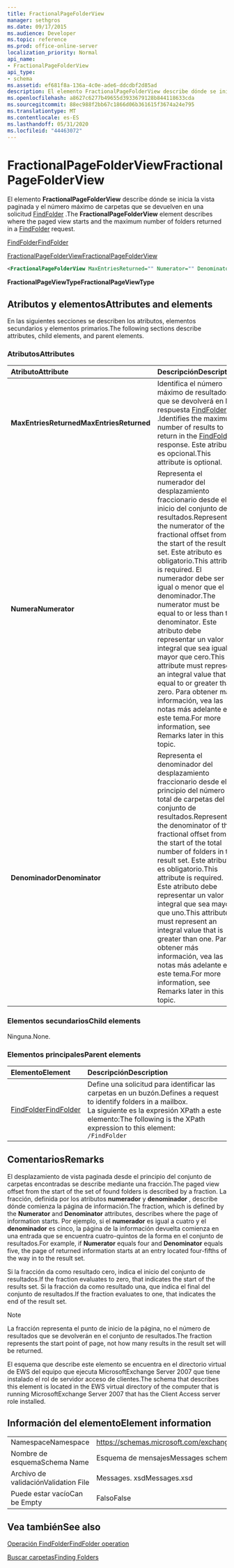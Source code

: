 ```yaml
---
title: FractionalPageFolderView
manager: sethgros
ms.date: 09/17/2015
ms.audience: Developer
ms.topic: reference
ms.prod: office-online-server
localization_priority: Normal
api_name:
- FractionalPageFolderView
api_type:
- schema
ms.assetid: ef681f8a-136a-4c0e-ade6-ddcdbf2d85ad
description: El elemento FractionalPageFolderView describe dónde se inicia la vista paginada y el número máximo de carpetas que se devuelven en una solicitud FindFolder.
ms.openlocfilehash: a8627c6277b49655d3933679128b844118633cda
ms.sourcegitcommit: 88ec988f2bb67c1866d06b361615f3674a24e795
ms.translationtype: MT
ms.contentlocale: es-ES
ms.lasthandoff: 05/31/2020
ms.locfileid: "44463072"
---
```

# <a name="fractionalpagefolderview"></a><span data-ttu-id="8e1cc-103">FractionalPageFolderView</span><span class="sxs-lookup"><span data-stu-id="8e1cc-103">FractionalPageFolderView</span></span>

<span data-ttu-id="8e1cc-104">El elemento **FractionalPageFolderView** describe dónde se inicia la vista paginada y el número máximo de carpetas que se devuelven en una solicitud [FindFolder](findfolder.md) .</span><span class="sxs-lookup"><span data-stu-id="8e1cc-104">The **FractionalPageFolderView** element describes where the paged view starts and the maximum number of folders returned in a [FindFolder](findfolder.md) request.</span></span> 
  
[<span data-ttu-id="8e1cc-105">FindFolder</span><span class="sxs-lookup"><span data-stu-id="8e1cc-105">FindFolder</span></span>](findfolder.md)
  
[<span data-ttu-id="8e1cc-106">FractionalPageFolderView</span><span class="sxs-lookup"><span data-stu-id="8e1cc-106">FractionalPageFolderView</span></span>](fractionalpagefolderview.md)
  
```xml
<FractionalPageFolderView MaxEntriesReturned="" Numerator="" Denominator=""/>
```

 <span data-ttu-id="8e1cc-107">**FractionalPageViewType**</span><span class="sxs-lookup"><span data-stu-id="8e1cc-107">**FractionalPageViewType**</span></span>
## <a name="attributes-and-elements"></a><span data-ttu-id="8e1cc-108">Atributos y elementos</span><span class="sxs-lookup"><span data-stu-id="8e1cc-108">Attributes and elements</span></span>

<span data-ttu-id="8e1cc-109">En las siguientes secciones se describen los atributos, elementos secundarios y elementos primarios.</span><span class="sxs-lookup"><span data-stu-id="8e1cc-109">The following sections describe attributes, child elements, and parent elements.</span></span>
  
### <a name="attributes"></a><span data-ttu-id="8e1cc-110">Atributos</span><span class="sxs-lookup"><span data-stu-id="8e1cc-110">Attributes</span></span>

|<span data-ttu-id="8e1cc-111">**Atributo**</span><span class="sxs-lookup"><span data-stu-id="8e1cc-111">**Attribute**</span></span>|<span data-ttu-id="8e1cc-112">**Descripción**</span><span class="sxs-lookup"><span data-stu-id="8e1cc-112">**Description**</span></span>|
|:-----|:-----|
|<span data-ttu-id="8e1cc-113">**MaxEntriesReturned**</span><span class="sxs-lookup"><span data-stu-id="8e1cc-113">**MaxEntriesReturned**</span></span> <br/> |<span data-ttu-id="8e1cc-114">Identifica el número máximo de resultados que se devolverá en la respuesta [FindFolder](findfolder.md) .</span><span class="sxs-lookup"><span data-stu-id="8e1cc-114">Identifies the maximum number of results to return in the [FindFolder](findfolder.md) response.</span></span> <span data-ttu-id="8e1cc-115">Este atributo es opcional.</span><span class="sxs-lookup"><span data-stu-id="8e1cc-115">This attribute is optional.</span></span>  <br/> |
|<span data-ttu-id="8e1cc-116">**Numera**</span><span class="sxs-lookup"><span data-stu-id="8e1cc-116">**Numerator**</span></span> <br/> |<span data-ttu-id="8e1cc-117">Representa el numerador del desplazamiento fraccionario desde el inicio del conjunto de resultados.</span><span class="sxs-lookup"><span data-stu-id="8e1cc-117">Represents the numerator of the fractional offset from the start of the result set.</span></span> <span data-ttu-id="8e1cc-118">Este atributo es obligatorio.</span><span class="sxs-lookup"><span data-stu-id="8e1cc-118">This attribute is required.</span></span> <span data-ttu-id="8e1cc-119">El numerador debe ser igual o menor que el denominador.</span><span class="sxs-lookup"><span data-stu-id="8e1cc-119">The numerator must be equal to or less than the denominator.</span></span> <span data-ttu-id="8e1cc-120">Este atributo debe representar un valor integral que sea igual o mayor que cero.</span><span class="sxs-lookup"><span data-stu-id="8e1cc-120">This attribute must represent an integral value that is equal to or greater than zero.</span></span> <span data-ttu-id="8e1cc-121">Para obtener más información, vea las notas más adelante en este tema.</span><span class="sxs-lookup"><span data-stu-id="8e1cc-121">For more information, see Remarks later in this topic.</span></span>  <br/> |
|<span data-ttu-id="8e1cc-122">**Denominador**</span><span class="sxs-lookup"><span data-stu-id="8e1cc-122">**Denominator**</span></span> <br/> |<span data-ttu-id="8e1cc-123">Representa el denominador del desplazamiento fraccionario desde el principio del número total de carpetas del conjunto de resultados.</span><span class="sxs-lookup"><span data-stu-id="8e1cc-123">Represents the denominator of the fractional offset from the start of the total number of folders in the result set.</span></span> <span data-ttu-id="8e1cc-124">Este atributo es obligatorio.</span><span class="sxs-lookup"><span data-stu-id="8e1cc-124">This attribute is required.</span></span> <span data-ttu-id="8e1cc-125">Este atributo debe representar un valor integral que sea mayor que uno.</span><span class="sxs-lookup"><span data-stu-id="8e1cc-125">This attribute must represent an integral value that is greater than one.</span></span> <span data-ttu-id="8e1cc-126">Para obtener más información, vea las notas más adelante en este tema.</span><span class="sxs-lookup"><span data-stu-id="8e1cc-126">For more information, see Remarks later in this topic.</span></span>  <br/> |
   
### <a name="child-elements"></a><span data-ttu-id="8e1cc-127">Elementos secundarios</span><span class="sxs-lookup"><span data-stu-id="8e1cc-127">Child elements</span></span>

<span data-ttu-id="8e1cc-128">Ninguna.</span><span class="sxs-lookup"><span data-stu-id="8e1cc-128">None.</span></span>
  
### <a name="parent-elements"></a><span data-ttu-id="8e1cc-129">Elementos principales</span><span class="sxs-lookup"><span data-stu-id="8e1cc-129">Parent elements</span></span>

|<span data-ttu-id="8e1cc-130">**Elemento**</span><span class="sxs-lookup"><span data-stu-id="8e1cc-130">**Element**</span></span>|<span data-ttu-id="8e1cc-131">**Descripción**</span><span class="sxs-lookup"><span data-stu-id="8e1cc-131">**Description**</span></span>|
|:-----|:-----|
|[<span data-ttu-id="8e1cc-132">FindFolder</span><span class="sxs-lookup"><span data-stu-id="8e1cc-132">FindFolder</span></span>](findfolder.md) <br/> |<span data-ttu-id="8e1cc-133">Define una solicitud para identificar las carpetas en un buzón.</span><span class="sxs-lookup"><span data-stu-id="8e1cc-133">Defines a request to identify folders in a mailbox.</span></span>  <br/> <span data-ttu-id="8e1cc-134">La siguiente es la expresión XPath a este elemento:</span><span class="sxs-lookup"><span data-stu-id="8e1cc-134">The following is the XPath expression to this element:</span></span>  <br/>  `/FindFolder` <br/> |
   
## <a name="remarks"></a><span data-ttu-id="8e1cc-135">Comentarios</span><span class="sxs-lookup"><span data-stu-id="8e1cc-135">Remarks</span></span>

<span data-ttu-id="8e1cc-136">El desplazamiento de vista paginada desde el principio del conjunto de carpetas encontradas se describe mediante una fracción.</span><span class="sxs-lookup"><span data-stu-id="8e1cc-136">The paged view offset from the start of the set of found folders is described by a fraction.</span></span> <span data-ttu-id="8e1cc-137">La fracción, definida por los atributos **numerador** y **denominador** , describe dónde comienza la página de información.</span><span class="sxs-lookup"><span data-stu-id="8e1cc-137">The fraction, which is defined by the **Numerator** and **Denominator** attributes, describes where the page of information starts.</span></span> <span data-ttu-id="8e1cc-138">Por ejemplo, si el **numerador** es igual a cuatro y el **denominador** es cinco, la página de la información devuelta comienza en una entrada que se encuentra cuatro-quintos de la forma en el conjunto de resultados.</span><span class="sxs-lookup"><span data-stu-id="8e1cc-138">For example, if **Numerator** equals four and **Denominator** equals five, the page of returned information starts at an entry located four-fifths of the way in to the result set.</span></span> 
  
<span data-ttu-id="8e1cc-139">Si la fracción da como resultado cero, indica el inicio del conjunto de resultados.</span><span class="sxs-lookup"><span data-stu-id="8e1cc-139">If the fraction evaluates to zero, that indicates the start of the results set.</span></span> <span data-ttu-id="8e1cc-140">Si la fracción da como resultado una, que indica el final del conjunto de resultados.</span><span class="sxs-lookup"><span data-stu-id="8e1cc-140">If the fraction evaluates to one, that indicates the end of the result set.</span></span>
  
> [!NOTE]
> <span data-ttu-id="8e1cc-141">La fracción representa el punto de inicio de la página, no el número de resultados que se devolverán en el conjunto de resultados.</span><span class="sxs-lookup"><span data-stu-id="8e1cc-141">The fraction represents the start point of page, not how many results in the result set will be returned.</span></span> 
  
<span data-ttu-id="8e1cc-142">El esquema que describe este elemento se encuentra en el directorio virtual de EWS del equipo que ejecuta MicrosoftExchange Server 2007 que tiene instalado el rol de servidor acceso de clientes.</span><span class="sxs-lookup"><span data-stu-id="8e1cc-142">The schema that describes this element is located in the EWS virtual directory of the computer that is running MicrosoftExchange Server 2007 that has the Client Access server role installed.</span></span>
  
## <a name="element-information"></a><span data-ttu-id="8e1cc-143">Información del elemento</span><span class="sxs-lookup"><span data-stu-id="8e1cc-143">Element information</span></span>

|||
|:-----|:-----|
|<span data-ttu-id="8e1cc-144">Namespace</span><span class="sxs-lookup"><span data-stu-id="8e1cc-144">Namespace</span></span>  <br/> |https://schemas.microsoft.com/exchange/services/2006/messages  <br/> |
|<span data-ttu-id="8e1cc-145">Nombre de esquema</span><span class="sxs-lookup"><span data-stu-id="8e1cc-145">Schema Name</span></span>  <br/> |<span data-ttu-id="8e1cc-146">Esquema de mensajes</span><span class="sxs-lookup"><span data-stu-id="8e1cc-146">Messages schema</span></span>  <br/> |
|<span data-ttu-id="8e1cc-147">Archivo de validación</span><span class="sxs-lookup"><span data-stu-id="8e1cc-147">Validation File</span></span>  <br/> |<span data-ttu-id="8e1cc-148">Messages. xsd</span><span class="sxs-lookup"><span data-stu-id="8e1cc-148">Messages.xsd</span></span>  <br/> |
|<span data-ttu-id="8e1cc-149">Puede estar vacío</span><span class="sxs-lookup"><span data-stu-id="8e1cc-149">Can be Empty</span></span>  <br/> |<span data-ttu-id="8e1cc-150">Falso</span><span class="sxs-lookup"><span data-stu-id="8e1cc-150">False</span></span>  <br/> |
   
## <a name="see-also"></a><span data-ttu-id="8e1cc-151">Vea también</span><span class="sxs-lookup"><span data-stu-id="8e1cc-151">See also</span></span>



[<span data-ttu-id="8e1cc-152">Operación FindFolder</span><span class="sxs-lookup"><span data-stu-id="8e1cc-152">FindFolder operation</span></span>](findfolder-operation.md)


[<span data-ttu-id="8e1cc-153">Buscar carpetas</span><span class="sxs-lookup"><span data-stu-id="8e1cc-153">Finding Folders</span></span>](https://msdn.microsoft.com/library/9124d868-017a-43f0-b915-5c0082cacec9%28Office.15%29.aspx)

